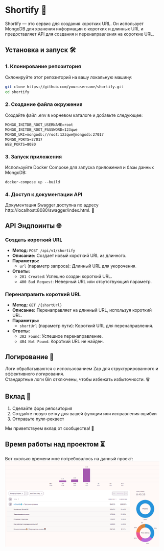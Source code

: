 # Shortify 🚀

Shortify — это сервис для создания коротких URL. Он использует MongoDB для хранения информации о коротких и длинных URL и предоставляет API для создания и перенаправления на короткие URL.

## Установка и запуск 🛠️

### 1. Клонирование репозитория

Склонируйте этот репозиторий на вашу локальную машину:

```bash
git clone https://github.com/yourusername/shortify.git
cd shortify
```
### 2. Создание файла окружения
Создайте файл .env в корневом каталоге и добавьте следующее:
```
MONGO_INITDB_ROOT_USERNAME=root
MONGO_INITDB_ROOT_PASSWORD=123qwe
MONGO_URI=mongodb://root:123qwe@mongodb:27017
MONGO_PORTS=27017
WEB_PORTS=8080
```
### 3. Запуск приложения
Используйте Docker Compose для запуска приложения и базы данных MongoDB:
```
docker-compose up --build
```
### 4. Доступ к документации API
Документация Swagger доступна по адресу http://localhost:8080/swagger/index.html. 📜

## API Эндпоинты 🌐

### Создать короткий URL

- **Метод:** `POST /api/v1/shortify`
- **Описание:** Создает новый короткий URL из длинного.
- **Параметры:**
  - `url` (параметр запроса): Длинный URL для укорочения.
- **Ответы:**
  - `201 Created`: Успешно создан короткий URL.
  - `400 Bad Request`: Неверный URL или отсутствующий параметр.

### Перенаправить короткий URL

- **Метод:** `GET /{shortUrl}`
- **Описание:** Перенаправляет на длинный URL, используя короткий URL.
- **Параметры:**
  - `shortUrl` (параметр пути): Короткий URL для перенаправления.
- **Ответы:**
  - `302 Found`: Успешное перенаправление.
  - `404 Not Found`: Короткий URL не найден.

## Логирование 📜

Логи обрабатываются с использованием Zap для структурированного и эффективного логирования.  
Стандартные логи Gin отключены, чтобы избежать избыточности. 🗑️

## Вклад 🤝

1. Сделайте форк репозитория
2. Создайте новую ветку для вашей функции или исправления ошибки
3. Отправьте пулл-реквест

Мы приветствуем вклад от сообщества! 🎉

## Время работы над проектом ⏳
Вот сколько времени мне потребовалось на данный проект:
![Time Tracker](./image/img.png)


